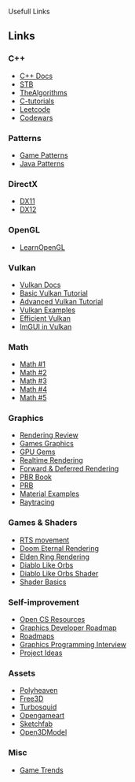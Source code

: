  Usefull Links

Links
-----

### C++

- [C++ Docs][1]
- [STB][2]
- [TheAlgorithms][3]
- [C-tutorials][4]
- [Leetcode][5]
- [Codewars][6]

### Patterns

- [Game Patterns][7]
- [Java Patterns][8]

### DirectX

- [DX11][9]
- [DX12][10]

### OpenGL

- [LearnOpenGL][11]

### Vulkan

- [Vulkan Docs][12]
- [Basic Vulkan Tutorial][13]
- [Advanced Vulkan Tutorial][14]
- [Vulkan Examples][15]
- [Efficient Vulkan][16]
- [ImGUI in Vulkan][17]

### Math

- [Math #1][18]
- [Math #2][19]
- [Math #3][20]
- [Math #4][21]
- [Math #5][22]

### Graphics

- [Rendering Review][23]
- [Games Graphics][24]
- [GPU Gems][25]
- [Realtime Rendering][26]
- [Forward & Deferred Rendering][27]
- [PBR Book][28]
- [PRB][29]
- [Material Examples][30]
- [Raytracing][31]

### Games & Shaders

- [RTS movement][32]
- [Doom Eternal Rendering][33]
- [Elden Ring Rendering][34]
- [Diablo Like Orbs][35]
- [Diablo Like Orbs Shader][36]
- [Shader Basics][37]

### Self-improvement

- [Open CS Resources][38]
- [Graphics Developer Roadmap][39]
- [Roadmaps][40]
- [Graphics Programming Interview][41]
- [Project Ideas][42]

### Assets

- [Polyheaven][43]
- [Free3D][44]
- [Turbosquid][45]
- [Opengameart][46]
- [Sketchfab][47]
- [Open3DModel][48]

### Misc

- [Game Trends][49]


[1]: https://en.cppreference.com/w/
[2]: https://github.com/nothings/stb
[3]: https://github.com/TheAlgorithms/C-Plus-Plus
[4]: https://www.3dgep.com/category/c-tutorials/
[5]: https://leetcode.com/
[6]: https://www.codewars.com/


[7]: https://gameprogrammingpatterns.com/contents.html
[8]: https://github.com/iluwatar/java-design-patterns


[9]: https://rastertek.com/tutindex.html
[10]: https://www.3dgep.com/category/graphics-programming/directx/directx-12/


[11]: https://learnopengl.com/


[12]: https://github.com/KhronosGroup/Vulkan-Docs/tree/main/chapters
[13]: https://vulkan-tutorial.com/
[14]: https://vkguide.dev/
[15]: https://github.com/SaschaWillems/Vulkan
[16]: https://zeux.io/2020/02/27/writing-an-efficient-vulkan-renderer/
[17]: https://frguthmann.github.io/posts/vulkan_imgui/

[18]: https://www.scratchapixel.com/
[19]: http://immersivemath.com/ila/index.html
[20]: https://gamemath.com/book/
[21]: http://www.songho.ca/math/index.html
[22]: http://www.essentialmath.com/tutorial.htm


[23]: https://encelo.github.io/trip_through_graphics_pipeline_2011.html#_a_trip_through_the_graphics_pipeline_2011
[24]: http://marupeke296.com/GameMain.html
[25]: https://developer.nvidia.com/gpugems/gpugems/contributors
[26]: https://www.realtimerendering.com/
[27]: https://www.3dgep.com/forward-plus/
[28]: https://www.pbr-book.org/3ed-2018/contents
[29]: https://google.github.io/filament/Filament.html
[30]: https://google.github.io/filament/Material%20Properties.pdf
[31]: https://raytracing.github.io/


[32]: https://github.com/Sandruski/RTS-Group-Movement
[33]: https://simoncoenen.com/blog/programming/graphics/DoomEternalStudy
[34]: https://mamoniem.com/behind-the-pretty-frames-elden-ring/
[35]: http://simonschreibt.de/gat/diablo-3-resource-bubbles/
[36]: https://www.shadertoy.com/view/llcSRf
[37]: https://www.youtube.com/watch?v=kfM-yu0iQBk


[38]: https://github.com/ossu/computer-science
[39]: https://github.com/prographon/graphics-developer-roadmap
[40]: https://roadmap.sh/
[41]: https://erkaman.github.io/posts/junior_graphics_programmer_interview.html
[42]: https://nccastaff.bournemouth.ac.uk/jmacey/cfgaa/assignment/ideas/


[43]: https://polyhaven.com/
[44]: https://free3d.com/
[45]: hhttps://www.turbosquid.com/
[46]: https://opengameart.org/
[47]: https://sketchfab.com/features/free-3d-models
[48]: https://open3dmodel.com/


[49]: https://docs.google.com/spreadsheets/u/0/d/1D5MErWbFJ2Gsde9QxJ_HNMltKfF6fHCYdv4OQpXdnZ4/htmlview#
